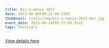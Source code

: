 ```yaml
---
title: Biz-o-mania 2023
date: 2023-08-09T09:22:09.539Z
thumbnail: static/img/biz-o-mania-2023-min.jpg
event_date: 2023-08-14T09:22:09.552Z
tags: Festivals
---
```

[View details here]("/"+static/img/biz-o-mania-2023-5-min.pdf "File")